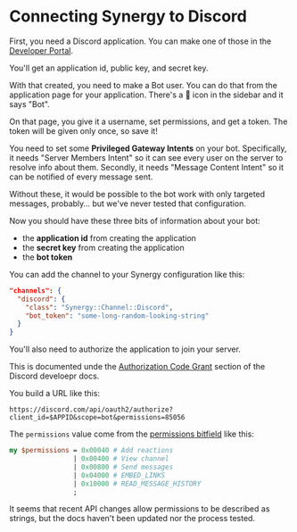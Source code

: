 # Connecting Synergy to Discord

First, you need a Discord application.  You can make one of those in the
[Developer Portal](https://discord.com/developers/applications).

You'll get an application id, public key, and secret key.

With that created, you need to make a Bot user.  You can do that from the
application page for your application.  There's a 🧩 icon in the sidebar and it
says "Bot".

On that page, you give it a username, set permissions, and get a token.  The
token will be given only once, so save it!

You need to set some **Privileged Gateway Intents** on your bot.  Specifically,
it needs "Server Members Intent" so it can see every user on the server to
resolve info about them.  Secondly, it needs "Message Content Intent" so it can
be notified of every message sent.

Without these, it would be possible to the bot work with only targeted
messages, probably… but we've never tested that configuration.

Now you should have these three bits of information about your bot:

* the **application id** from creating the application
* the **secret key** from creating the application
* the **bot token**

You can add the channel to your Synergy configuration like this:

```json
"channels": {
  "discord": {
    "class": "Synergy::Channel::Discord",
    "bot_token": "some-long-random-looking-string"
  }
}
```

You'll also need to authorize the application to join your server.

This is documented unde the [Authorization Code
Grant](https://discord.com/developers/docs/topics/oauth2#authorization-code-grant)
section of the Discord develoepr docs.

You build a URL like this:

```
https://discord.com/api/oauth2/authorize?client_id=$APPID&scope=bot&permissions=85056
```

The `permissions` value come from the [permissions
bitfield](https://discord.com/developers/docs/topics/permissions) like this:

```perl
my $permissions = 0x00040 # Add reactions
                | 0x00400 # View channel
                | 0x00800 # Send messages
                | 0x04000 # EMBED_LINKS
                | 0x10000 # READ_MESSAGE_HISTORY
                ;
```

It seems that recent API changes allow permissions to be described as strings,
but the docs haven't been updated nor the process tested.
